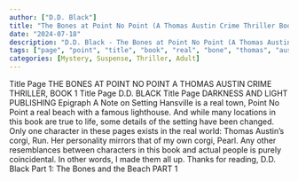 ```yaml
---
author: ["D.D. Black"]
title: "The Bones at Point No Point (A Thomas Austin Crime Thriller Book 1) - Chapter 1"
date: "2024-07-18"
description: "D.D. Black - The Bones at Point No Point (A Thomas Austin Crime Thriller Book 1)"
tags: ["page", "point", "title", "book", "real", "bone", "thomas", "austin", "black", "setting", "beach", "character", "corgi", "part", "crime", "thriller", "darkness", "light", "publishing", "epigraph", "note", "hansville", "town", "famous", "lighthouse"]
categories: [Mystery, Suspense, Thriller, Adult]
---
```


Title Page
THE BONES AT POINT NO POINT
A THOMAS AUSTIN CRIME THRILLER,
BOOK 1
Title Page
D.D. BLACK
Title Page
DARKNESS AND LIGHT PUBLISHING
Epigraph
A Note on Setting
Hansville is a real town, Point No Point a real beach with a famous lighthouse. And while many locations in this book are true to life, some details of the setting have been changed.
Only one character in these pages exists in the real world: Thomas Austin’s corgi, Run. Her personality mirrors that of my own corgi, Pearl. Any other resemblances between characters in this book and actual people is purely coincidental. In other words, I made them all up.
Thanks for reading,
D.D. Black
Part 1: The Bones and the Beach
PART 1